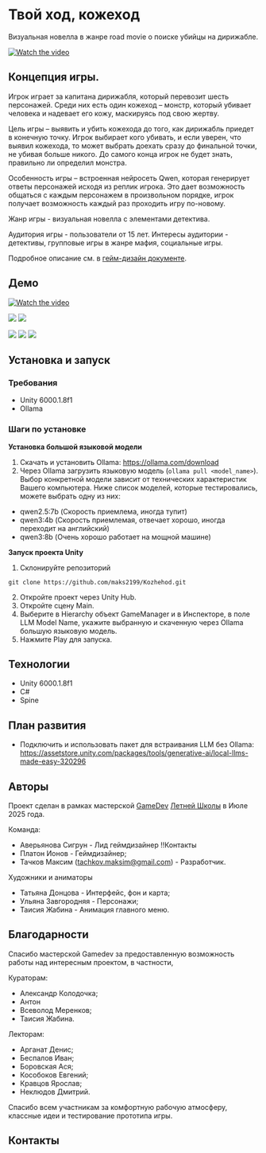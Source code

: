# Твой ход, кожеход

Визуальная новелла в жанре road movie о поиске убийцы на дирижабле.

[![Watch the video](Docs/Screen1.jpg)](Docs/trailer.MOV)

## Концепция игры.

<!-- ![](Docs/Screen1.jpg) -->

Игрок играет за капитана дирижабля, который перевозит шесть персонажей. Среди них есть один кожеход – монстр, который убивает человека и надевает его кожу, маскируясь под свою жертву.

Цель игры – выявить и убить кожехода до того, как дирижабль приедет в конечную точку. Игрок выбирает кого убивать, и если уверен, что выявил кожехода, то может выбрать доехать сразу до финальной точки, не убивая больше никого. До самого конца игрок не будет знать, правильно ли определил монстра.

Особенность игры – встроенная нейросеть Qwen, которая генерирует ответы персонажей исходя из реплик игрока. Это дает возможность общаться с каждым персонажем в произвольном порядке, игрок получает возможность каждый раз проходить игру по-новому.

Жанр игры - визуальная новелла с элементами детектива.

Аудитория игры - пользователи от 15 лет. Интересы аудитории - детективы, групповые игры в жанре мафия, социальные игры.

Подробное описание см. в [гейм-дизайн документе](Docs/GDD.pdf).

## Демо

[![Watch the video](Docs/Menu.jpg)](https://youtu.be/-nt4xxFyYRc)

![](Docs/screen01.jpg)
![](Docs/screen3.jpg)

<!-- ![](Docs/screen1.jpg) -->

![](Docs/screen5.jpg)
![](Docs/screen4.jpg)
![](Docs/screen2.jpg)

## Установка и запуск

### Требования

- Unity 6000.1.8f1
- Ollama

### Шаги по установке

**Установка большой языковой модели**

1. Скачать и установить Ollama: https://ollama.com/download
2. Через Ollama загрузить языковую модель (`ollama pull <model_name>`). Выбор конкретной модели зависит от технических характеристик Вашего компьютера. Ниже список моделей, которые тестировались, можете выбрать одну из них:

- qwen2.5:7b (Скорость приемлема, иногда тупит)
- qwen3:4b (Скорость приемлемая, отвечает хорошо, иногда переходит на английский)
- qwen3:8b (Очень хорошо работает на мощной машине)

**Запуск проекта Unity**

1. Склонируйте репозиторий

```
git clone https://github.com/maks2199/Kozhehod.git
```

2. Откройте проект через Unity Hub.
3. Откройте сцену Main.
4. Выберите в Hierarchy объект GameManager и в Инспекторе, в поле LLM Model Name, укажите выбранную и скаченную через Ollama большую языковую модель.
5. Нажмите Play для запуска.

## Технологии

- Unity 6000.1.8f1
- C#
- Spine

## План развития

- Подключить и использовать пакет для встраивания LLM без Ollama: https://assetstore.unity.com/packages/tools/generative-ai/local-llms-made-easy-320296

## Авторы

Проект сделан в рамках мастерской [GameDev](https://www.letnyayashkola.org/gamedev/) [Летней Школы](https://www.letnyayashkola.org/) в Июле 2025 года.

Команда:

- Аверьянова Сигрун - Лид геймдизайнер !!Контакты
- Платон Ионов - Геймдизайнер;
- Тачков Максим (tachkov.maksim@gmail.com) - Разработчик.

Художники и аниматоры

- Татьяна Донцова - Интерфейс, фон и карта;
- Ульяна Завгородняя - Персонажи;
- Таисия Жабина - Анимация главного меню.

## Благодарности

Спасибо мастерской Gamedev за предоставленную возможность работы над интересным проектом, в частности,

Кураторам:

- Александр Колодочка;
- Антон
- Всеволод Меренков;
- Таисия Жабина.

Лекторам:

- Арганат Денис;
- Беспалов Иван;
- Боровская Ася;
- Кособоков Евгений;
- Кравцов Ярослав;
- Неклюдов Дмитрий.

Спасибо всем участникам за комфортную рабочую атмосферу, классные идеи и тестирование прототипа игры.

## Контакты
